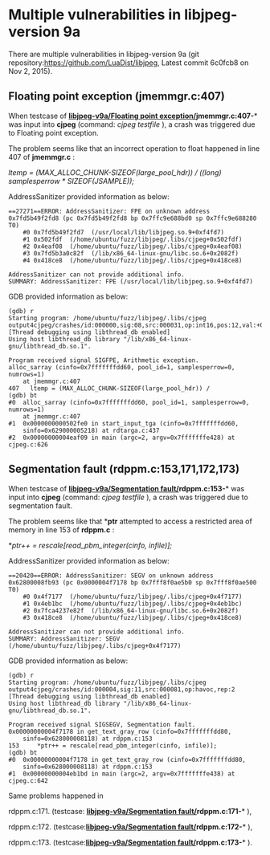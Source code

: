 # Multiple vulnerabilities in libjpeg-version 9a

There are multiple vulnerabilities in libjpeg-version 9a (git repository:https://github.com/LuaDist/libjpeg, Latest commit 6c0fcb8  on Nov 2, 2015).

## Floating point exception (jmemmgr.c:407)
When testcase of  **[libjpeg-v9a/Floating point exception/](https://github.com/ChijinZ/security_advisories/tree/master/libjpeg-v9a/Floating%20point%20exception)jmemmgr.c:407-***  was input into **cjpeg** (command: *cjpeg testfile* ), a crash was triggered due to Floating point exception.

The problem seems like that an incorrect operation to float happened in line 407 of **jmemmgr.c** :

*ltemp = (MAX_ALLOC_CHUNK-SIZEOF(large_pool_hdr)) / ((long) samplesperrow * SIZEOF(JSAMPLE));*  

AddressSanitizer provided information as below:

    ==27271==ERROR: AddressSanitizer: FPE on unknown address 0x7fd5b49f2fd8 (pc 0x7fd5b49f2fd8 bp 0x7ffc9e688bd0 sp 0x7ffc9e688280 T0)
        #0 0x7fd5b49f2fd7  (/usr/local/lib/libjpeg.so.9+0xf4fd7)
        #1 0x502fdf  (/home/ubuntu/fuzz/libjpeg/.libs/cjpeg+0x502fdf)
        #2 0x4eaf08  (/home/ubuntu/fuzz/libjpeg/.libs/cjpeg+0x4eaf08)
        #3 0x7fd5b3a0c82f  (/lib/x86_64-linux-gnu/libc.so.6+0x2082f)
        #4 0x418ce8  (/home/ubuntu/fuzz/libjpeg/.libs/cjpeg+0x418ce8)

    AddressSanitizer can not provide additional info.
    SUMMARY: AddressSanitizer: FPE (/usr/local/lib/libjpeg.so.9+0xf4fd7)

GDB provided information as below:

    (gdb) r
    Starting program: /home/ubuntu/fuzz/libjpeg/.libs/cjpeg output4cjpeg/crashes/id:000000,sig:08,src:000031,op:int16,pos:12,val:+0
    [Thread debugging using libthread_db enabled]
    Using host libthread_db library "/lib/x86_64-linux-gnu/libthread_db.so.1".

    Program received signal SIGFPE, Arithmetic exception.
    alloc_sarray (cinfo=0x7fffffffdd60, pool_id=1, samplesperrow=0, numrows=1)
        at jmemmgr.c:407
    407	  ltemp = (MAX_ALLOC_CHUNK-SIZEOF(large_pool_hdr)) /
    (gdb) bt
    #0  alloc_sarray (cinfo=0x7fffffffdd60, pool_id=1, samplesperrow=0, numrows=1)
        at jmemmgr.c:407
    #1  0x0000000000502fe0 in start_input_tga (cinfo=0x7fffffffdd60, 
        sinfo=0x629000005218) at rdtarga.c:437
    #2  0x00000000004eaf09 in main (argc=2, argv=0x7fffffffe428) at cjpeg.c:626

## Segmentation fault (rdppm.c:153,171,172,173)
When testcase of **[libjpeg-v9a/Segmentation fault/](https://github.com/ChijinZ/security_advisories/tree/master/libjpeg-v9a/Segmentation%20fault)rdppm.c:153-*** was input into **cjpeg** (command: *cjpeg testfile* ), a crash was triggered due to segmentation fault.

The problem seems like that ***ptr** attempted to access a restricted area of memory in line 153 of **rdppm.c** :

**ptr++ = rescale[read_pbm_integer(cinfo, infile)];*

AddressSanitizer provided information as below:

    ==20420==ERROR: AddressSanitizer: SEGV on unknown address 0x62800008fb93 (pc 0x0000004f7178 bp 0x7fff8f0ae5b0 sp 0x7fff8f0ae500 T0)
        #0 0x4f7177  (/home/ubuntu/fuzz/libjpeg/.libs/cjpeg+0x4f7177)
        #1 0x4eb1bc  (/home/ubuntu/fuzz/libjpeg/.libs/cjpeg+0x4eb1bc)
        #2 0x7fca4237e82f  (/lib/x86_64-linux-gnu/libc.so.6+0x2082f)
        #3 0x418ce8  (/home/ubuntu/fuzz/libjpeg/.libs/cjpeg+0x418ce8)

    AddressSanitizer can not provide additional info.
    SUMMARY: AddressSanitizer: SEGV (/home/ubuntu/fuzz/libjpeg/.libs/cjpeg+0x4f7177) 

GDB provided information as below:

    (gdb) r
    Starting program: /home/ubuntu/fuzz/libjpeg/.libs/cjpeg output4cjpeg/crashes/id:000004,sig:11,src:000081,op:havoc,rep:2
    [Thread debugging using libthread_db enabled]
    Using host libthread_db library "/lib/x86_64-linux-gnu/libthread_db.so.1".

    Program received signal SIGSEGV, Segmentation fault.
    0x00000000004f7178 in get_text_gray_row (cinfo=0x7fffffffdd80, 
        sinfo=0x628000008118) at rdppm.c:153
    153	    *ptr++ = rescale[read_pbm_integer(cinfo, infile)];
    (gdb) bt
    #0  0x00000000004f7178 in get_text_gray_row (cinfo=0x7fffffffdd80, 
        sinfo=0x628000008118) at rdppm.c:153
    #1  0x00000000004eb1bd in main (argc=2, argv=0x7fffffffe438) at cjpeg.c:642

Same problems happened in 

rdppm.c:171. (testcase: **[libjpeg-v9a/Segmentation fault/](https://github.com/ChijinZ/security_advisories/tree/master/libjpeg-v9a/Segmentation%20fault)rdppm.c:171-*** ), 

rdppm.c:172. (testcase:**[libjpeg-v9a/Segmentation fault/](https://github.com/ChijinZ/security_advisories/tree/master/libjpeg-v9a/Segmentation%20fault)rdppm.c:172-*** ), 

rdppm.c:173. (testcase:**[libjpeg-v9a/Segmentation fault/](https://github.com/ChijinZ/security_advisories/tree/master/libjpeg-v9a/Segmentation%20fault)rdppm.c:173-*** ).
